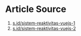# Article Source

1. [s.id/sistem-reaktivitas-vuejs-1](https://s.id/sistem-reaktivitas-vuejs-1)
2. [s.id/sistem-reaktivitas-vuejs-2](https://s.id/sistem-reaktivitas-vuejs-2)
